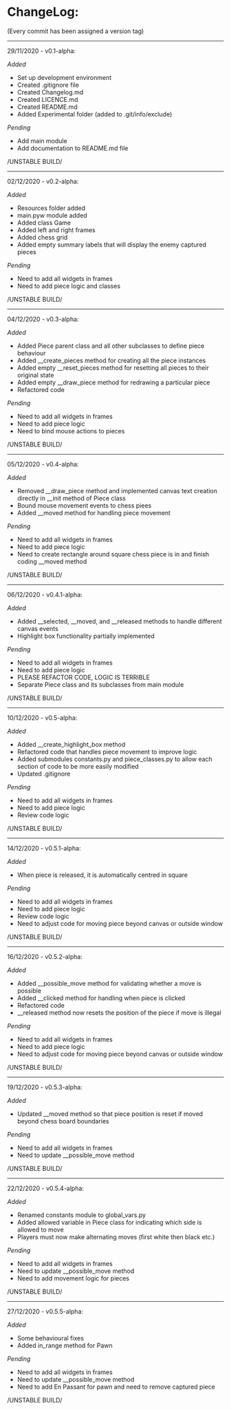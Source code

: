 ChangeLog:
===

(Every commit has been assigned a version tag)

***

29/11/2020 - v0.1-alpha:

*Added*

+ Set up development environment
+ Created .gitignore file
+ Created Changelog.md
+ Created LICENCE.md
+ Created README.md
+ Added Experimental folder (added to .git/info/exclude)

*Pending*

- Add main module
- Add documentation to README.md file 

/UNSTABLE BUILD/

***

02/12/2020 - v0.2-alpha:

*Added*

+ Resources folder added
+ main.pyw module added 
+ Added class Game
+ Added left and right frames
+ Added chess grid
+ Added empty summary labels that will display the enemy captured pieces

*Pending*

- Need to add all widgets in frames
- Need to add piece logic and classes

/UNSTABLE BUILD/

***

04/12/2020 - v0.3-alpha:

*Added*

+ Added Piece parent class and all other subclasses to define piece behaviour
+ Added __create_pieces method for creating all the piece instances
+ Added empty __reset_pieces method for resetting all pieces to their original state
+ Added empty __draw_piece method for redrawing a particular piece 
+ Refactored code

*Pending*

- Need to add all widgets in frames
- Need to add piece logic
- Need to bind mouse actions to pieces

/UNSTABLE BUILD/

***

05/12/2020 - v0.4-alpha:

*Added*

+ Removed __draw_piece method and implemented canvas text creation directly in __init method of Piece class
+ Bound mouse movement events to chess piees
+ Added __moved method for handling piece movement

*Pending*

- Need to add all widgets in frames
- Need to add piece logic
- Need to create rectangle around square chess piece is in and finish coding __moved method

/UNSTABLE BUILD/

***

06/12/2020 - v0.4.1-alpha:

*Added*

+ Added __selected, __moved, and __released methods to handle different canvas events
+ Highlight box functionality partially implemented

*Pending*

- Need to add all widgets in frames
- Need to add piece logic
- PLEASE REFACTOR CODE, LOGIC IS TERRIBLE
- Separate Piece class and its subclasses from main module

/UNSTABLE BUILD/

***

10/12/2020 - v0.5-alpha:

*Added*

+ Added __create_highlight_box method
+ Refactored code that handles piece movement to improve logic
+ Added submodules constants.py and piece_classes.py to allow each section of code to be more easily modified
+ Updated .gitignore

*Pending*

- Need to add all widgets in frames
- Need to add piece logic
- Review code logic

/UNSTABLE BUILD/

***

14/12/2020 - v0.5.1-alpha:

*Added*

+ When piece is released, it is automatically centred in square

*Pending*

- Need to add all widgets in frames
- Need to add piece logic
- Review code logic
- Need to adjust code for moving piece beyond canvas or outside window

/UNSTABLE BUILD/

***

16/12/2020 - v0.5.2-alpha:

*Added*

+ Added __possible_move method for validating whether a move is possible
+ Added __clicked method for handling when piece is clicked
+ Refactored code
+ __released method now resets the position of the piece if move is illegal

*Pending*

- Need to add all widgets in frames
- Need to add piece logic
- Need to adjust code for moving piece beyond canvas or outside window

/UNSTABLE BUILD/

***

19/12/2020 - v0.5.3-alpha:

*Added*

+ Updated __moved method so that piece position is reset if moved beyond chess board boundaries

*Pending*

- Need to add all widgets in frames
- Need to update __possible_move method

/UNSTABLE BUILD/

***

22/12/2020 - v0.5.4-alpha:

*Added*

+ Renamed constants module to global_vars.py
+ Added allowed variable in Piece class for indicating which side is allowed to move
+ Players must now make alternating moves (first white then black etc.)

*Pending*

- Need to add all widgets in frames
- Need to update __possible_move method
- Need to add movement logic for pieces

/UNSTABLE BUILD/

***

27/12/2020 - v0.5.5-alpha:

*Added*

+ Some behavioural fixes
+ Added in_range method for Pawn

*Pending*

- Need to add all widgets in frames
- Need to update __possible_move method
- Need to add En Passant for pawn and need to remove captured piece

/UNSTABLE BUILD/